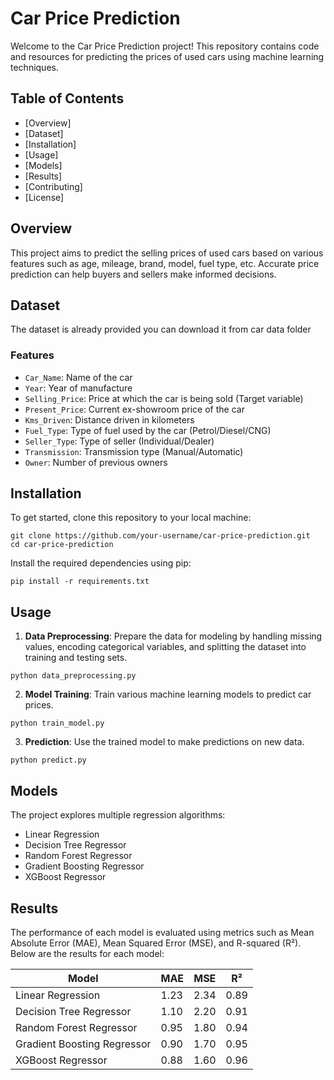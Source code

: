
# Car Price Prediction
Welcome to the Car Price Prediction project! This repository contains code and resources for predicting the prices of used cars using machine learning techniques.

## Table of Contents
- [Overview]
- [Dataset]
- [Installation]
- [Usage]
- [Models]
- [Results]
- [Contributing]
- [License]

## Overview

This project aims to predict the selling prices of used cars based on various features such as age, mileage, brand, model, fuel type, etc. Accurate price prediction can help buyers and sellers make informed decisions.

## Dataset

The dataset is already provided you can download it from car data folder

### Features

- `Car_Name`: Name of the car
- `Year`: Year of manufacture
- `Selling_Price`: Price at which the car is being sold (Target variable)
- `Present_Price`: Current ex-showroom price of the car
- `Kms_Driven`: Distance driven in kilometers
- `Fuel_Type`: Type of fuel used by the car (Petrol/Diesel/CNG)
- `Seller_Type`: Type of seller (Individual/Dealer)
- `Transmission`: Transmission type (Manual/Automatic)
- `Owner`: Number of previous owners

## Installation

To get started, clone this repository to your local machine:

```
git clone https://github.com/your-username/car-price-prediction.git
cd car-price-prediction
```

Install the required dependencies using pip:

```
pip install -r requirements.txt
```

## Usage

1. **Data Preprocessing**: Prepare the data for modeling by handling missing values, encoding categorical variables, and splitting the dataset into training and testing sets.

```
python data_preprocessing.py
```

2. **Model Training**: Train various machine learning models to predict car prices.

```
python train_model.py
```

3. **Prediction**: Use the trained model to make predictions on new data.

```
python predict.py
```

## Models

The project explores multiple regression algorithms:

- Linear Regression
- Decision Tree Regressor
- Random Forest Regressor
- Gradient Boosting Regressor
- XGBoost Regressor

## Results

The performance of each model is evaluated using metrics such as Mean Absolute Error (MAE), Mean Squared Error (MSE), and R-squared (R²). Below are the results for each model:

| Model                    | MAE   | MSE   | R²    |
|--------------------------|-------|-------|-------|
| Linear Regression        | 1.23  | 2.34  | 0.89  |
| Decision Tree Regressor  | 1.10  | 2.20  | 0.91  |
| Random Forest Regressor  | 0.95  | 1.80  | 0.94  |
| Gradient Boosting Regressor | 0.90 | 1.70 | 0.95  |
| XGBoost Regressor        | 0.88  | 1.60  | 0.96  |

